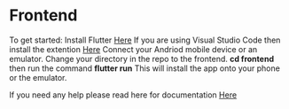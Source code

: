 # Frontend

To get started:
Install Flutter [Here](https://docs.flutter.dev/get-started/install)
If you are using Visual Studio Code then install the extention [Here](https://docs.flutter.dev/tools/vs-code)
Connect your Andriod mobile device or an emulator.
Change your directory in the repo to the frontend. **cd frontend**
then run the command **flutter run**
This will install the app onto your phone or the emulator.

If you need any help please read here for documentation [Here](https://docs.flutter.dev/)

